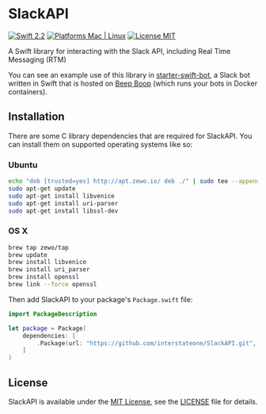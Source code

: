 # SlackAPI

[![Swift 2.2](https://img.shields.io/badge/Swift-2.2-orange.svg?style=flat)](https://swift.org)
[![Platforms Mac | Linux](https://img.shields.io/badge/Platforms-OS%20X%20%7C%20Linux-lightgray.svg?style=flat)](https://swift.org)
[![License MIT](https://img.shields.io/badge/License-MIT-blue.svg?style=flat)](https://tldrlegal.com/license/mit-license)

A Swift library for interacting with the Slack API, including Real Time Messaging (RTM)

You can see an example use of this library in [starter-swift-bot](https://github.com/interstateone/starter-swift-bot), a Slack bot written in Swift that is hosted on [Beep Boop](https://beepboophq.com) (which runs your bots in Docker containers).

## Installation

There are some C library dependencies that are required for SlackAPI. You can install them on supported operating systems like so:

### Ubuntu

```bash
echo "deb [trusted=yes] http://apt.zewo.io/ deb ./" | sudo tee --append /etc/apt/sources.list
sudo apt-get update
sudo apt-get install libvenice
sudo apt-get install uri-parser
sudo apt-get install libssl-dev
```

### OS X

```bash
brew tap zewo/tap
brew update
brew install libvenice
brew install uri_parser
brew install openssl
brew link --force openssl
```

Then add SlackAPI to your package's `Package.swift` file:

```swift
import PackageDescription

let package = Package(
    dependencies: [
        .Package(url: "https://github.com/interstateone/SlackAPI.git", majorVersion: 1, minor: 0)
    ]
)
```

## License

SlackAPI is available under the [MIT License](https://tldrlegal.com/license/mit-license), see the [LICENSE](https://github.com/interstateone/SlackAPI/blob/master/LICENSE) file for details.

